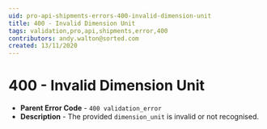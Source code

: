 ```yaml
---
uid: pro-api-shipments-errors-400-invalid-dimension-unit
title: 400 - Invalid Dimension Unit
tags: validation,pro,api,shipments,error,400
contributors: andy.walton@sorted.com
created: 13/11/2020
---
```

# 400 - Invalid Dimension Unit

* **Parent Error Code** - `400 validation_error`
* **Description** - The provided `dimension_unit` is invalid or not recognised.